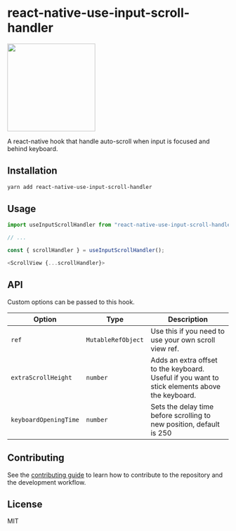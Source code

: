 # react-native-use-input-scroll-handler

<img src="https://user-images.githubusercontent.com/3551795/118034222-bc615280-b337-11eb-944e-6dc0a3631176.gif" width="200">

A react-native hook that handle auto-scroll when input is focused and behind keyboard.

## Installation

```sh
yarn add react-native-use-input-scroll-handler
```

## Usage

```js
import useInputScrollHandler from "react-native-use-input-scroll-handler";

// ...

const { scrollHandler } = useInputScrollHandler();

<ScrollView {...scrollHandler}>
```

## API

Custom options can be passed to this hook.

| **Option**                  | **Type**                         | **Description**                                                                                |
| --------------------------- | -------------------------------- | ---------------------------------------------------------------------------------------------- |
| `ref`                       | `MutableRefObject`               | Use this if you need to use your own scroll view ref.                                          |
| `extraScrollHeight`         | `number`                         | Adds an extra offset to the keyboard. Useful if you want to stick elements above the keyboard. |
| `keyboardOpeningTime`       | `number`                         | Sets the delay time before scrolling to new position, default is 250                           |

## Contributing

See the [contributing guide](CONTRIBUTING.md) to learn how to contribute to the repository and the development workflow.

## License

MIT
